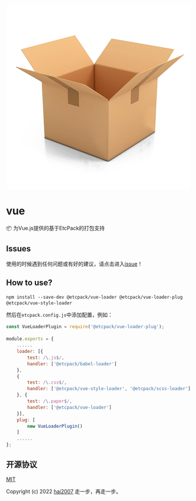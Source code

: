 <p align='center'>
    <a href='https://etcpack.github.io/api' target='_blank'>
        <img src='./logo.png'>
    </a>
</p>

# vue
📦 为Vue.js提供的基于EtcPack的打包支持

## Issues
使用的时候遇到任何问题或有好的建议，请点击进入[issue](https://github.com/etcpack/vue/issues)！

## How to use?

```
npm install --save-dev @etcpack/vue-loader @etcpack/vue-loader-plug @etcpack/vue-style-loader
```

然后在```etcpack.config.js```中添加配置，例如：

```js
const VueLoaderPlugin = require('@etcpack/vue-loader-plug');

module.exports = {
    ......
    loader: [{
        test: /\.js$/,
        handler: ['@etcpack/babel-loader']
    },
    {
        test: /\.css$/,
        handler: ['@etcpack/vue-style-loader', '@etcpack/scss-loader']
    }, {
        test: /\.paper$/,
        handler: ['@etcpack/vue-loader']
    }],
    plug: [
        new VueLoaderPlugin()
    ]
    ......
};

```

开源协议
---------------------------------------
[MIT](https://github.com/etcpack/vue/blob/master/LICENSE)

Copyright (c) 2022 [hai2007](https://hai2007.gitee.io/sweethome/) 走一步，再走一步。
